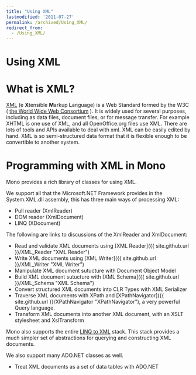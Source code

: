 ```yaml
---
title: "Using XML"
lastmodified: '2011-07-27'
permalink: /archived/Using_XML/
redirect_from:
  - /Using_XML/
---
```


Using XML
=========

What is XML?
============

[XML](http://www.w3.org/XML/) (e **X**tensible **M**arkup **L**anguage) is a Web Standard formed by the W3C ( [the World Wide Web Consortium](http://www.w3.org/) ). It is widely used for several purposes, including as data files, document files, or for message transfer. For example XHTML is one use of XML, and all OpenOffice.org files use XML. There are lots of tools and APIs available to deal with xml. XML can be easily edited by hand. XML is so semi-structured data format that it is flexible enough to be convertible to another system.

Programming with XML in Mono
============================

Mono provides a rich library of classes for using XML.

We support all that the Microsoft.NET Framework provides in the System.XML.dll assembly, this has three main ways of processing XML:

-   Pull reader (XmlReader)
-   DOM reader (XmlDocument)
-   LINQ (XDocument)

The following are links to discussions of the XmlReader and XmlDocument:

-   Read and validate XML documents using [XML Reader]({{ site.github.url }}/XML_Reader "XML Reader")
-   Write XML documents using [XML Writer]({{ site.github.url }}/XML_Writer "XML Writer")
-   Manipulate XML document sutucture with Document Object Model
-   Build XML document sutucture with [XML Schema]({{ site.github.url }}/XML_Schema "XML Schema")
-   Convert structured XML documents into CLR Types with XML Serializer
-   Traverse XML documents with XPath and [XPathNavigator]({{ site.github.url }}/XPathNavigator "XPathNavigator"), a very powerful Query language.
-   Transform XML documents into another XML document, with an XSLT stylesheet and XslTransform

Mono also supports the entire [LINQ to XML](http://msdn.microsoft.com/en-us/library/bb387098.aspx) stack. This stack provides a much simpler set of abstractions for querying and constructing XML documents.

We also support many ADO.NET classes as well.

-   Treat XML documents as a set of data tables with ADO.NET


